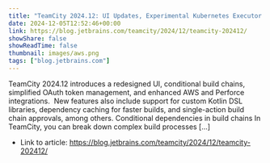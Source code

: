 ```yaml
---
title: "TeamCity 2024.12: UI Updates, Experimental Kubernetes Executor Mode, Conditional Dependencies in Build Chains, and More"
date: 2024-12-05T12:52:46+00:00
link: https://blog.jetbrains.com/teamcity/2024/12/teamcity-202412/
showShare: false
showReadTime: false
thumbnail: images/aws.png
tags: ["blog.jetbrains.com"]
---
```

TeamCity 2024.12 introduces a redesigned UI, conditional build chains, simplified OAuth token management, and enhanced AWS and Perforce integrations.  New features also include support for custom Kotlin DSL libraries, dependency caching for faster builds, and single-action build chain approvals, among others. Conditional dependencies in build chains In TeamCity, you can break down complex build processes […]

- Link to article: https://blog.jetbrains.com/teamcity/2024/12/teamcity-202412/